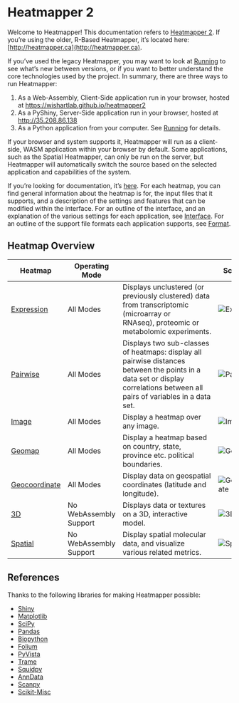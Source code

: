 # Heatmapper 2

Welcome to Heatmapper! This documentation refers to [Heatmapper 2](https://wishartlab.github.io/heatmapper2). If you’re using the older, R-Based Heatmapper, it’s located here: [http://heatmapper.ca](http://heatmapper.ca).

If you’ve used the legacy Heatmapper, you may want to look at [Running](https://github.com/WishartLab/heatmapper2/wiki/Running) to see what’s new between versions, or if you want to better understand the core technologies used by the project. In summary, there are three ways to run Heatmapper:
1. As a Web-Assembly, Client-Side application run in your browser, hosted at https://wishartlab.github.io/heatmapper2
2. As a PyShiny, Server-Side application run in your browser, hosted at http://35.208.86.138
3. As a Python application from your computer. See [Running](https://github.com/WishartLab/heatmapper2/wiki/Running) for details.

If your browser and system supports it, Heatmapper will run as a client-side, WASM application within your browser by default. Some applications, such as the Spatial Heatmapper, can only be run on the server, but Heatmapper will automatically switch the source based on the selected application and capabilities of the system.

If you’re looking for documentation, it’s [here](https://github.com/WishartLab/heatmapper2/wiki). For each heatmap, you can find general information about the heatmap is for, the input files that it supports, and a description of the settings and features that can be modified within the interface. For an outline of the interface, and an explanation of the various settings for each application, see [Interface](https://github.com/WishartLab/heatmapper2/wiki/Interface). For an outline of the support file formats each application supports, see [Format](https://github.com/WishartLab/heatmapper2/wiki/Format).

## Heatmap Overview

| Heatmap                                                                                 | Operating Mode         |                                                                                                                                                                             | Screenshot                                                                                |
| --------------------------------------------------------------------------------------- | ---------------------- | --------------------------------------------------------------------------------------------------------------------------------------------------------------------------- | ----------------------------------------------------------------------------------------- |
| [Expression](https://wishartlab.github.io/heatmapper2/expression/site/index.html)       | All Modes              | Displays unclustered (or previously clustered) data from transcriptomic (microarray or RNAseq), proteomic or metabolomic experiments.                                       | ![Expression](https://github.com/WishartLab/heatmapper2/wiki/assets/Expression.png)       |
| [Pairwise](https://wishartlab.github.io/heatmapper2/pairwise/site/index.html)           | All Modes              | Displays two sub-classes of heatmaps: display all pairwise distances between the points in a data set or display correlations between all pairs of variables in a data set. | ![Pairwise](https://github.com/WishartLab/heatmapper2/wiki/assets/Pairwise.png)           |
| [Image](https://wishartlab.github.io/heatmapper2/image/site/index.html)                 | All Modes              | Display a heatmap over any image.                                                                                                                                           | ![Image](https://github.com/WishartLab/heatmapper2/wiki/assets/Image.png)                 |
| [Geomap](https://wishartlab.github.io/heatmapper2/geomap/site/index.html)               | All Modes              | Display a heatmap based on country, state, province etc. political boundaries.                                                                                              | ![Geomap](https://github.com/WishartLab/heatmapper2/wiki/assets/Geomap.png)               |
| [Geocoordinate](https://wishartlab.github.io/heatmapper2/geocoordinate/site/index.html) | All Modes              | Display data on geospatial coordinates (latitude and longitude).                                                                                                            | ![Geocoordinate](https://github.com/WishartLab/heatmapper2/wiki/assets/Geocoordinate.png) |
| [3D](http://35.208.86.138:8005)                                                         | No WebAssembly Support | Displays data or textures on a 3D, interactive model.                                                                                                                       | ![3D](https://github.com/WishartLab/heatmapper2/wiki/assets/3D.png)                       |
| [Spatial](http://35.208.86.138:8006)                                                    | No WebAssembly Support | Display spatial molecular data, and visualize various related metrics.                                                                                                 | ![Spatial](https://github.com/WishartLab/heatmapper2/wiki/assets/Spatial.png)             |

## References

Thanks to the following libraries for making Heatmapper possible:
* [Shiny](https://shiny.posit.co/py/)
* [Matplotlib](https://matplotlib.org/)
* [SciPy](https://scipy.org/)
* [Pandas](https://pandas.pydata.org/)
* [Biopython](https://biopython.org/)
* [Folium](https://python-visualization.github.io/folium/latest/)
* [PyVista](https://pyvista.org/)
* [Trame](https://kitware.github.io/trame/)
* [Squidpy](https://squidpy.readthedocs.io/en/stable/#)
* [AnnData](https://anndata.readthedocs.io/en/latest/)
* [Scanpy](https://scanpy.readthedocs.io/en/stable/)
* [Scikit-Misc](https://has2k1.github.io/scikit-misc/stable/)

